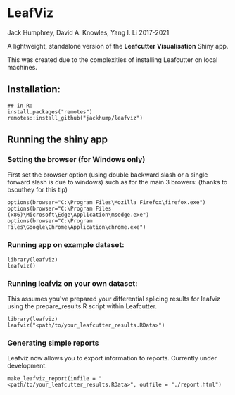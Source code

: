 # LeafViz 

Jack Humphrey, David A. Knowles, Yang I. Li
2017-2021


A lightweight, standalone version of the **Leafcutter Visualisation** Shiny app.

This was created due to the complexities of installing Leafcutter on local machines.

## Installation:

```
## in R:
install.packages("remotes")
remotes::install_github("jackhump/leafviz")
``` 

## Running the shiny app

### Setting the browser (for Windows only)

First set the browser option (using double backward slash or a single forward slash is due to windows) such as for the main 3 browers:
(thanks to bsouthey for this tip)


```
options(browser="C:\Program Files\Mozilla Firefox\firefox.exe")
options(browser="C:\Program Files (x86)\Microsoft\Edge\Application\msedge.exe")
options(browser="C:\Program Files\Google\Chrome\Application\chrome.exe")
```


### Running app on example dataset:

```
library(leafviz)
leafviz()
```

### Running leafviz on your own dataset:

This assumes you've prepared your differential splicing results for leafviz using the prepare_results.R script within Leafcutter.

```
library(leafviz)
leafviz("<path/to/your_leafcutter_results.RData>")
```

### Generating simple reports

Leafviz now allows you to export information to reports. Currently under development.

```
make_leafviz_report(infile = "<path/to/your_leafcutter_results.RData>", outfile = "./report.html")
```



